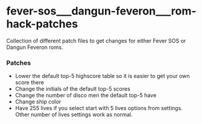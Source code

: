 # fever-sos___dangun-feveron___rom-hack-patches
Collection of different patch files to get changes for either Fever SOS or Dangun Feveron roms.

### Patches
- Lower the default top-5 highscore table so it is easier to get your own score there
- Change the initials of the default top-5 scores
- Change the number of disco men the default top-5 have
- Change ship color
- Have 255 lives if you select start with 5 lives options from settings. Other number of lives settings work as normal. 

